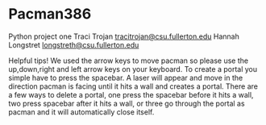 # Pacman386
Python project one 
Traci Trojan tracitrojan@csu.fullerton.edu Hannah Longstret longstreth@csu.fullerton.edu

Helpful tips! 
We used the arrow keys to move pacman so please use the up,down,right and left arrow keys on your keyboard. 
To create a portal you simple have to press the spacebar. 
A laser will appear and move in the direction pacman is facing until it hits a wall and creates a portal. 
There are a few ways to delete a portal, one press the spacebar before it hits a wall, two press spacebar after it hits a wall, 
or three go through the portal as pacman and it will automatically close itself.
